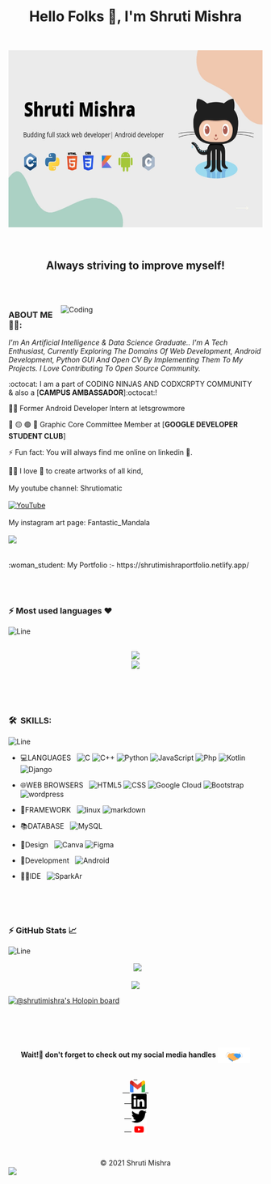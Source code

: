 <!-- ### Hello Folks 👋 -->
<h1 align="center">Hello Folks 👋, I'm Shruti Mishra</h1><br>
<!-- <img src="https://raw.githubusercontent.com/aemmadi/aemmadi/master/wave.gif" width="10px"> -->

<p align="center">
<!--<img src="https://camo.githubusercontent.com/12e0d68f4910f6b0bb4358a6e600ddda201427e01ed1bcf264258900109ea9c6/68747470733a2f2f696d6775722e636f6d2f5a396e317935532e676966" height=400px width=600px>-->
<img src="images\banner.jpeg" height=350px  width=700px>

</p>
<!-- <br>
<div align="center" width="50">

<img src="https://i.imgur.com/dTYwdG1.gif" alt="Welcome!" width="300"/>

</div> -->
<br>
<h2 align="center"> Always striving to improve myself!</h2>

<br ><br>

<img align="right" alt="Coding" width="400" src="https://cdn.dribbble.com/users/2646423/screenshots/5507196/computer.gif">
<!-- ![Shruti Mishra](https://raw.githubusercontent.com/Trilokia/Trilokia/379277808c61ef204768a61bbc5d25bc7798ccf1/trilokia.svg) -->

### ABOUT ME 💁‍♀️:

 <!--<h3 align="center">A GIRL WITH MANY DREAMS </h3>-->

<p><i> I'm An Artificial Intelligence & Data Science Graduate..
I'm A Tech Enthusiast,
Currently Exploring The Domains Of Web Development, Android Development, Python GUI And Open CV By Implementing Them To My Projects.
I Love Contributing To Open Source Community.

</i></p>

:octocat: I am a part of CODING NINJAS AND CODXCRPTY COMMUNITY<br>
& also a [**CAMPUS AMBASSADOR**]:octocat:!

👩‍💻 Former Android Developer Intern at letsgrowmore

:red_circle: :yellow_circle: :green_circle: :large_blue_circle: Graphic Core Committee Member at [**GOOGLE DEVELOPER STUDENT CLUB**]

⚡ Fun fact: You will always find me online on linkedin 😬.

<p>✍🏻 I love 💝 to create artworks of all kind,<br><br>
My youtube channel: Shrutiomatic <br><br>
<a  href="https://youtube.com/channel/UCbSEF01aiA7nSP6Pt3Bllmg" target="_blank"><img alt="YouTube" src="https://img.shields.io/badge/Youtube-%23FF0000.svg?style=for-the-badge&logo=YouTube&logoColor=white" /></a>
<br><br>
My instagram art page: Fantastic_Mandala <br><br>
<a href="https://www.instagram.com/fantastic_mandala/?utm_medium=copy_link" target="_blank"><img src="https://img.shields.io/badge/Instagram-E4405F?style=for-the-badge&logo=instagram&logoColor=white"/></a>
<br><br>
</p>

 <p>:woman_student: My Portfolio :- https://shrutimishraportfolio.netlify.app/</p>
  <br><br>
  
  <!-- ![Top Languages](https://github-readme-stats.vercel.app/api/top-langs/?username=ShrutiMishra-2002) -->
  ### :zap: Most used languages ❤️
![Line](https://user-images.githubusercontent.com/85225156/171937799-8fc9e255-9889-4642-9c92-6df85fb86e82.gif)

<p align="center">&nbsp;
    <img src= "https://github-profile-summary-cards.vercel.app/api/cards/repos-per-language?username=ShrutiMishra-2002&theme=dracula" alt=""><br>
 <img src= "https://github-readme-stats.vercel.app/api/top-langs/?username=ShrutiMishra-2002&layout=compact&hide=html&theme=dracula&hide_border=true"><br>
    <img src= "https://github-profile-summary-cards.vercel.app/api/cards/most-commit-language?username=ShrutiMishra-2002&theme=dracula">
<!--     <img width="65%" src= "https://github-profile-summary-cards.vercel.app/api/cards/productive-time?username=ShrutiMishra-2002&theme=radical&utcOffset=5">  -->
</a>
</p>

  <br><br><br>

### 🛠 &nbsp;SKILLS:
![Line](https://user-images.githubusercontent.com/85225156/171937799-8fc9e255-9889-4642-9c92-6df85fb86e82.gif)
- 💻LANGUAGES &nbsp;
  ![C](https://img.shields.io/badge/C-00599C?style=for-the-badge&logo=c&logoColor=white)
  ![C++](https://img.shields.io/badge/C%2B%2B-00599C?style=for-the-badge&logo=c%2B%2B&logoColor=white)
  ![Python](https://img.shields.io/badge/Python-3776AB?style=for-the-badge&logo=python&logoColor=white)
  ![JavaScript](https://img.shields.io/badge/JavaScript-323330?style=for-the-badge&logo=javascript&logoColor=F7DF1E)
  ![Php](https://img.shields.io/badge/PHP-777BB4?style=for-the-badge&logo=php&logoColor=white)
  ![Kotlin](https://img.shields.io/badge/Kotlin-0095D5?&style=for-the-badge&logo=kotlin&logoColor=white)
  ![Django](https://img.shields.io/badge/Django-323330?style=for-the-badge&logo=django&logoColor=F7DF1E)

- 🌐WEB BROWSERS &nbsp;
  ![HTML5](https://img.shields.io/badge/HTML5-E34F26?style=for-the-badge&logo=html5&logoColor=white)
  ![CSS](https://img.shields.io/badge/CSS-239120?&style=for-the-badge&logo=css3&logoColor=white)
  ![Google Cloud](https://img.shields.io/badge/google%20cloud-21759B?style=for-the-badge&logo=googlecloud&logoColor=white)
  ![Bootstrap](https://img.shields.io/badge/Bootstrap-563D7C?style=for-the-badge&logo=bootstrap&logoColor=white)
  ![wordpress](https://img.shields.io/badge/Wordpress-21759B?style=for-the-badge&logo=wordpress&logoColor=white)

- 📔FRAMEWORK &nbsp;
  ![linux](https://img.shields.io/badge/Linux-FCC624?style=for-the-badge&logo=linux&logoColor=black)
  ![markdown](https://img.shields.io/badge/Markdown-000000?style=for-the-badge&logo=markdown&logoColor=white)<br>

- :books:DATABASE &nbsp;
  ![MySQL](https://img.shields.io/badge/MySQL-005C84?style=for-the-badge&logo=mysql&logoColor=white)

- :art:Design &nbsp;
  ![Canva](https://img.shields.io/badge/Canva-%2300C4CC.svg?&style=for-the-badge&logo=Canva&logoColor=white)
  ![Figma](https://img.shields.io/badge/Figma-F24E1E?style=for-the-badge&logo=figma&logoColor=white)

- :iphone:Development &nbsp;
  ![Android](https://img.shields.io/badge/Android-3DDC84?style=for-the-badge&logo=android&logoColor=white)

- 👩‍💻IDE &nbsp; ![SparkAr](https://img.shields.io/badge/Spark%20AR-FF5C83?style=for-the-badge&logo=SparkAR&logoColor=white)

<br><br><br>

<!--### :zap: LeetCode Stats Card  ❤️
![Line](https://user-images.githubusercontent.com/85225156/171937799-8fc9e255-9889-4642-9c92-6df85fb86e82.gif)
<p align="center">
  <a href="https://leetcode.com/mishrashru2002/" target="_blank">
    <img width=60% src="https://leetcode.card.workers.dev/?username=mishrashru2002&theme=dark&extension=activity&border_radius=10"/>
  </a>
</p>-->

### :zap: GitHub Stats 📈

![Line](https://user-images.githubusercontent.com/85225156/171937799-8fc9e255-9889-4642-9c92-6df85fb86e82.gif)

<p align="center">&nbsp;
  <img align="center" src="https://github-readme-streak-stats.herokuapp.com/?user=ShrutiMishra-2002&theme=radical&custom_title=streak-stats&hide_border=true&layout=compact" />
 <br><br>
  <img align="center" src="https://github-profile-summary-cards.vercel.app/api/cards/profile-details?username=ShrutiMishra-2002&theme=dracula" />
</p>



<!-- <a href="https://github.com/ashutosh00710/github-readme-activity-graph"><img alt="DenverCoder1's Activity Graph" src="https://denvercoder1-activity-graph.herokuapp.com/graph/?username=ShrutiMishra-2002&bg_color=1F222E&color=F8D866&line=F85D7F&point=FFFFFF&hide_border=true" /></a> -->
<!-- <br><br><br> -->
[![@shrutimishra's Holopin board](https://holopin.me/shrutimishra)](https://holopin.io/@shrutimishra)

<br><br><br>
 <h4 align="center">Wait!👋 don't forget to check out my social media handles <img align="center" src="images\Handshake.gif" height="30px"></h4>

<p align="center">
  <code><a href="https://shrutidmishra2002@gmail.com/" target="_blank"> 
  <img src="images\Social Media\Gmail_icon_(2020).svg" alt="Gmail"  width="30px"/> </a></code>
  <code><a href="https://www.linkedin.com/in/shruti-mishra-b270a7203" target="_blank">
  <img align="center" src="images\Social Media\linkedin.svg" alt="linkedin" width="30px" /></a></code>  
  <code><a href="https://twitter.com/ShrutiM24" target="_blank">
  <img align="center" src="images\Social Media\twitter.svg" alt="Twitter" width="30px" /></a></code>
  <code><a href="https://rb.gy/t5hhvf" target="_blank">
  <img align="center" src="images\Social Media\YouTube-Icon.svg" alt="Twitter" width="30px" /></a></code>
</p>
<br/>
<br />

  <div align="center">
© 2021 Shruti Mishra </div>
<!-- ![Abhinandan Trilokia](https://raw.githubusercontent.com/Trilokia/Trilokia/379277808c61ef204768a61bbc5d25bc7798ccf1/bottom_header.svg) -->
<img src="https://raw.githubusercontent.com/Trilokia/Trilokia/379277808c61ef204768a61bbc5d25bc7798ccf1/bottom_header.svg">
